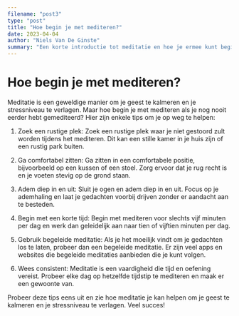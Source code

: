 ```yaml
---
filename: "post3"
type: "post"
title: "Hoe begin je met mediteren?"
date: 2023-04-04
author: "Niels Van De Ginste"
summary: "Een korte introductie tot meditatie en hoe je ermee kunt beginnen"
---
```


# Hoe begin je met mediteren?

Meditatie is een geweldige manier om je geest te kalmeren en je stressniveau te verlagen. Maar hoe begin je met mediteren als je nog nooit eerder hebt gemediteerd? Hier zijn enkele tips om je op weg te helpen:

1. Zoek een rustige plek: Zoek een rustige plek waar je niet gestoord zult worden tijdens het mediteren. Dit kan een stille kamer in je huis zijn of een rustig park buiten.

2. Ga comfortabel zitten: Ga zitten in een comfortabele positie, bijvoorbeeld op een kussen of een stoel. Zorg ervoor dat je rug recht is en je voeten stevig op de grond staan.

3. Adem diep in en uit: Sluit je ogen en adem diep in en uit. Focus op je ademhaling en laat je gedachten voorbij drijven zonder er aandacht aan te besteden.

4. Begin met een korte tijd: Begin met mediteren voor slechts vijf minuten per dag en werk dan geleidelijk aan naar tien of vijftien minuten per dag.

5. Gebruik begeleide meditatie: Als je het moeilijk vindt om je gedachten los te laten, probeer dan een begeleide meditatie. Er zijn veel apps en websites die begeleide meditaties aanbieden die je kunt volgen.

6. Wees consistent: Meditatie is een vaardigheid die tijd en oefening vereist. Probeer elke dag op hetzelfde tijdstip te mediteren en maak er een gewoonte van.

Probeer deze tips eens uit en zie hoe meditatie je kan helpen om je geest te kalmeren en je stressniveau te verlagen. Veel succes!
